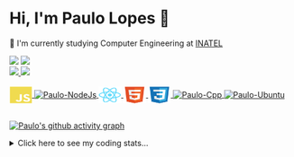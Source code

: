 <div>
  <h1> Hi, I'm Paulo Lopes 👋 </h1>
  <p>🔭 I'm currently studying Computer Engineering at <a href="https://inatel.br/home/" target="_blank">INATEL</a>
  
  </p>
  <div align="left"> 
  <a href="https://www.instagram.com/paulotc1999/" target="_blank"><img src="https://img.shields.io/badge/-Instagram-%23E4405F?style=for-the-badge&logo=instagram&logoColor=white" target="_blank"></a>
  <a href="https://www.linkedin.com/in/paulotc1999/" target="_blank"><img src="https://img.shields.io/badge/-LinkedIn-%230077B5?style=for-the-badge&logo=linkedin&logoColor=white" target="_blank"></a> 
</div>
  
</div>
<div align="left">
  <a href="https://github.com/paulotc1999">
  <img height="180em" src="https://github-readme-stats.vercel.app/api?username=paulotc1999&show_icons=true&theme=dark&include_all_commits=true&count_private=true&hide_rank=true"/>
  <img height="180em" src="https://github-readme-stats.vercel.app/api/top-langs/?username=paulotc1999&layout=compact&langs_count=7&theme=dark"/>
</div>
  
 <div style="display: inline_block"><br>
  <img align="center" alt="Paulo-Js" height="30" width="40" src="https://raw.githubusercontent.com/devicons/devicon/master/icons/javascript/javascript-plain.svg">
  <img align="center" alt="Paulo-NodeJs" height="30" width="40" src="https://cdn.jsdelivr.net/gh/devicons/devicon/icons/nodejs/nodejs-plain.svg">
  <img align="center" alt="Paulo-React" height="30" width="40" src="https://raw.githubusercontent.com/devicons/devicon/master/icons/react/react-original.svg">
  <img align="center" alt="Paulo-HTML" height="30" width="40" src="https://raw.githubusercontent.com/devicons/devicon/master/icons/html5/html5-original.svg">
  <img align="center" alt="Paulo-CSS" height="30" width="40" src="https://raw.githubusercontent.com/devicons/devicon/master/icons/css3/css3-original.svg">
  <img align="center" alt="Paulo-Cpp" height="30" width="40" src="https://cdn.jsdelivr.net/gh/devicons/devicon/icons/cplusplus/cplusplus-original.svg">
  <img align="center" alt="Paulo-Ubuntu" height="30" width="40" src="https://cdn.jsdelivr.net/gh/devicons/devicon/icons/ubuntu/ubuntu-plain.svg">
  
</div>
</a>

</br>

[![Paulo's github activity graph](https://activity-graph.herokuapp.com/graph?username=paulotc1999&theme=chartreuse-dark)](https://github.com/ashutosh00710/github-readme-activity-graph)


<div>
<details>
      <summary>Click here to see my coding stats...</summary>
      
<!--START_SECTION:waka-->
![Code Time](http://img.shields.io/badge/Code%20Time-22%20hrs%2048%20mins-blue)

![Profile Views](http://img.shields.io/badge/Profile%20Views-11-blue)

![Lines of code](https://img.shields.io/badge/From%20Hello%20World%20I%27ve%20Written-490%20Thousand%20lines%20of%20code-blue)

**I'm an Early 🐤** 

```text
🌞 Morning    77 commits     ██████████░░░░░░░░░░░░░░░   41.85% 
🌆 Daytime    48 commits     ██████░░░░░░░░░░░░░░░░░░░   26.09% 
🌃 Evening    58 commits     ████████░░░░░░░░░░░░░░░░░   31.52% 
🌙 Night      1 commits      ░░░░░░░░░░░░░░░░░░░░░░░░░   0.54%

```
📅 **I'm Most Productive on Sunday** 

```text
Monday       21 commits     ██░░░░░░░░░░░░░░░░░░░░░░░   11.41% 
Tuesday      33 commits     ████░░░░░░░░░░░░░░░░░░░░░   17.93% 
Wednesday    13 commits     █░░░░░░░░░░░░░░░░░░░░░░░░   7.07% 
Thursday     29 commits     ████░░░░░░░░░░░░░░░░░░░░░   15.76% 
Friday       29 commits     ████░░░░░░░░░░░░░░░░░░░░░   15.76% 
Saturday     20 commits     ██░░░░░░░░░░░░░░░░░░░░░░░   10.87% 
Sunday       39 commits     █████░░░░░░░░░░░░░░░░░░░░   21.2%

```


📊 **This Week I Spent My Time On** 

```text
⌚︎ Time Zone: America/Sao_Paulo

💬 Programming Languages: 
JavaScript               6 hrs 16 mins       ████████████████████░░░░░   82.96% 
YAML                     49 mins             ██░░░░░░░░░░░░░░░░░░░░░░░   10.82% 
Git Config               12 mins             ░░░░░░░░░░░░░░░░░░░░░░░░░   2.76% 
JSON                     10 mins             ░░░░░░░░░░░░░░░░░░░░░░░░░   2.32% 
HTML                     3 mins              ░░░░░░░░░░░░░░░░░░░░░░░░░   0.68%

🔥 Editors: 
VS Code                  7 hrs 33 mins       █████████████████████████   100.0%

💻 Operating System: 
Windows                  5 hrs 46 mins       ███████████████████░░░░░░   76.52% 
Linux                    1 hr 46 mins        █████░░░░░░░░░░░░░░░░░░░░   23.48%

```


 Last Updated on 22/01/2022 06:20:57 UTC
<!--END_SECTION:waka-->


